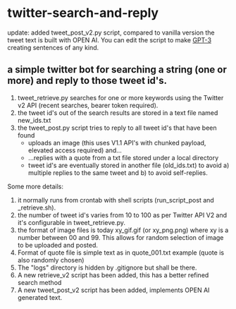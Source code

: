 # twitter-search-and-reply

update: added tweet_post_v2.py script, compared to vanilla version the tweet text is built with OPEN AI. 
You can edit the script to make [GPT-3](https://beta.openai.com/docs/api-reference/making-requests) creating sentences of any kind. 

## a simple twitter bot for searching a string (one or more) and reply to those tweet id's.

1. tweet_retrieve.py searches for one or more keywords using the Twitter v2 API (recent searches, bearer token required). 
2. the tweet id's out of the search results are stored in a text file named new_ids.txt 
3. the tweet_post.py script tries to reply to all tweet id's that have been found
   - uploads an image (this uses V1.1 API's with chunked payload, elevated access required) and...
   - ...replies with a quote from a txt file stored under a local directory 
   - tweet id's are eventually stored in another file (old_ids.txt) to avoid a) multiple replies to the same tweet and b) to avoid self-replies. 

Some more details: 
1. it normally runs from crontab with shell scripts (run_script_post and _retrieve.sh).
2. the number of tweet id's varies from 10 to 100 as per Twitter API V2 and it's configurable in tweet_retrieve.py. 
3. the format of image files is today xy_gif.gif (or xy_png.png) where xy is a number between 00 and 99. This allows for random selection of image to be uploaded and posted. 
4. Format of quote file is simple text as in quote_001.txt example (quote is also randomly chosen)
5. The "logs" directory is hidden by .gitignore but shall be there. 
6. A new retrieve_v2 script has been added, this has a better refined search method
7. A new tweet_post_v2 script has been added, implements OPEN AI generated text. 

